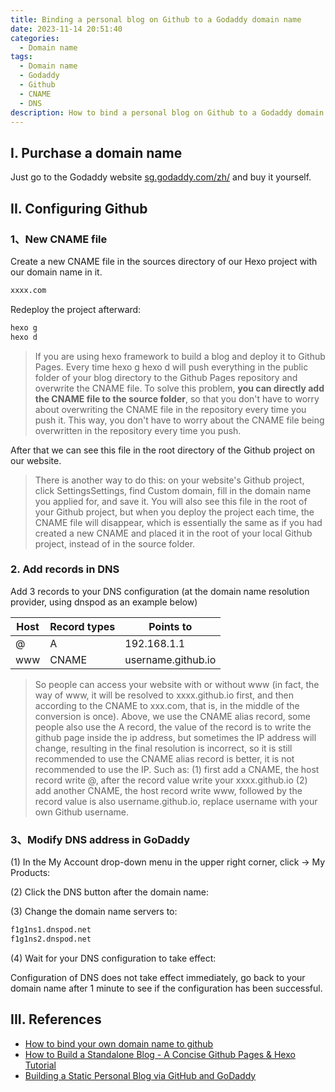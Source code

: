 ```yaml
---
title: Binding a personal blog on Github to a Godaddy domain name
date: 2023-11-14 20:51:40
categories:
  - Domain name
tags:
  - Domain name
  - Godaddy
  - Github
  - CNAME
  - DNS
description: How to bind a personal blog on Github to a Godaddy domain name
---
```


## I. Purchase a domain name

Just go to the Godaddy website [sg.godaddy.com/zh/](https://sg.godaddy.com/zh/) and buy it yourself.

## II. Configuring Github

### 1、New CNAME file

Create a new CNAME file in the sources directory of our Hexo project with our domain name in it.

```txt
xxxx.com
```

Redeploy the project afterward:

```txt
hexo g
hexo d
```

> If you are using hexo framework to build a blog and deploy it to Github Pages.
> Every time hexo g hexo d will push everything in the public folder of your blog directory to the Github Pages repository and overwrite the CNAME file. To solve this problem, **you can directly add the CNAME file to the source folder**, so that you don't have to worry about overwriting the CNAME file in the repository every time you push it. This way, you don't have to worry about the CNAME file being overwritten in the repository every time you push.

After that we can see this file in the root directory of the Github project on our website.

>There is another way to do this: on your website's Github project, click SettingsSettings, find Custom domain, fill in the domain name you applied for, and save it. You will also see this file in the root of your Github project, but when you deploy the project each time, the CNAME file will disappear, which is essentially the same as if you had created a new CNAME and placed it in the root of your local Github project, instead of in the source folder.

### 2. Add records in DNS

Add 3 records to your DNS configuration (at the domain name resolution provider, using dnspod as an example below)

|Host | Record types | Points to|
|----|----|----|
|@ | A | 192.168.1.1|
|www | CNAME | username.github.io|

>So people can access your website with or without www (in fact, the way of www, it will be resolved to xxxx.github.io first, and then according to the CNAME to xxx.com, that is, in the middle of the conversion is once).
>Above, we use the CNAME alias record, some people also use the A record, the value of the record is to write the github page inside the ip address, but sometimes the IP address will change, resulting in the final resolution is incorrect, so it is still recommended to use the CNAME alias record is better, it is not recommended to use the IP.
Such as:
>(1) first add a CNAME, the host record write @, after the record value write your xxxx.github.io
>(2) add another CNAME, the host record write www, followed by the record value is also username.github.io, replace username with your own Github username.

### 3、Modify DNS address in GoDaddy

(1) In the My Account drop-down menu in the upper right corner, click -> My Products:

(2) Click the DNS button after the domain name:

(3) Change the domain name servers to:

```txt
f1g1ns1.dnspod.net 
f1g1ns2.dnspod.net

```

(4) Wait for your DNS configuration to take effect:

Configuration of DNS does not take effect immediately, go back to your domain name after 1 minute to see if the configuration has been successful.

## III. References

- [How to bind your own domain name to github](https://www.zhihu.com/question/31377141)
- [How to Build a Standalone Blog - A Concise Github Pages & Hexo Tutorial](http://www.jianshu.com/p/05289a4bc8b2)
- [Building a Static Personal Blog via GitHub and GoDaddy](http://www.cnblogs.com/openxxs/p/5950598.html?utm_source=itdadao&utm_medium=referral)
